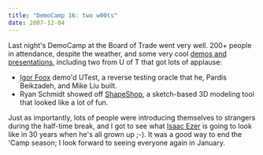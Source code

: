 ```yaml
---
title: "DemoCamp 16: two w00ts"
date: 2007-12-04
---
```

Last night's DemoCamp at the Board of Trade went very well. 200+ people in attendance, despite the weather, and some very cool <a href="http://davidcrow.ca/article/1781/democamptoronto16-update">demos and presentations</a>, including two from U of T that got lots of applause:
<ul>
  <li><a href="http://www.igorfoox.com/">Igor Foox</a> demo'd UTest, a reverse testing oracle that he, Pardis Beikzadeh, and Mike Liu built.</li>
  <li>Ryan Schmidt showed off <a href="http://www.shapeshop3d.com/">ShapeShop</a>, a sketch-based 3D modeling tool that looked like a lot of fun.</li>
</ul>
Just as importantly, lots of people were introducing themselves to strangers during the half-time break, and I got to see what <a href="http://isaacezer.com/">Isaac Ezer</a> is going to look like in 30 years when he's all grown up ;-).  It was a good way to end the 'Camp season; I look forward to seeing everyone again in January.

